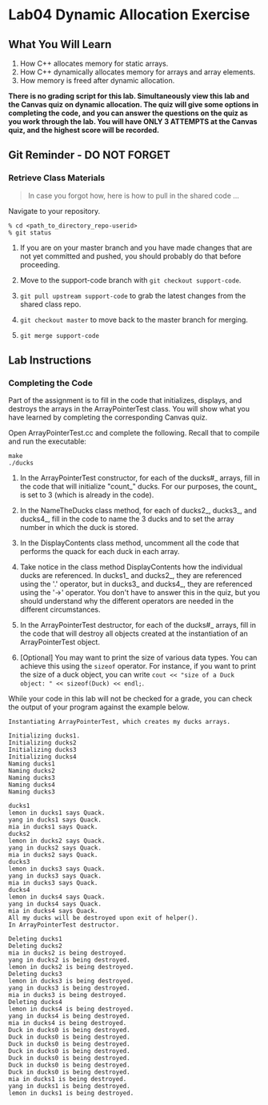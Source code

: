 # Lab04 Dynamic Allocation Exercise

## What You Will Learn
1. How C++ allocates memory for static arrays.
2. How C++ dynamically allocates memory for arrays and array elements.
3. How memory is freed after dynamic allocation.


**__There is no grading script for this lab. Simultaneously view this lab and the Canvas quiz on dynamic allocation. The quiz will give some options in completing the code, and you can answer the questions on the quiz as you work through the lab. You will have ONLY 3 ATTEMPTS at the Canvas quiz, and the highest score will be recorded.__**

## Git Reminder - DO NOT FORGET
### Retrieve Class Materials

> In case you forgot how, here is how to pull in the shared code ...

Navigate to your repository.
```
% cd <path_to_directory_repo-userid>
% git status
```

1. If you are on your master branch and you have made changes that are not yet committed and pushed, you should probably do that before proceeding.

2. Move to the support-code branch with `git checkout support-code`.

3. `git pull upstream support-code` to grab the latest changes from the shared class repo.

4. `git checkout master` to move back to the master branch for merging.

5. `git merge support-code`

## Lab Instructions
### Completing the Code

Part of the assignment is to fill in the code that initializes, displays, and destroys the arrays in the ArrayPointerTest class. You will show what you have learned by completing the corresponding Canvas quiz.

Open ArrayPointerTest.cc and complete the following. Recall that to compile and run the executable:
```
make
./ducks
```

1. In the ArrayPointerTest constructor, for each of the ducks#_ arrays, fill in the code that will initialize "count_" ducks. For our purposes, the count_ is set to 3 (which is already in the code).

2. In the NameTheDucks class method, for each of ducks2_, ducks3_, and ducks4_, fill in the code to name the 3 ducks and to set the array number in which the duck is stored.

3. In the DisplayContents class method, uncomment all the code that performs the quack for each duck in each array.

4. Take notice in the class method DisplayContents how the individual ducks are referenced. In ducks1_ and ducks2_, they are referenced using the '.' operator, but in ducks3_ and ducks4_, they are referenced using the '->' operator. You don't have to answer this in the quiz, but you should understand why the different operators are needed in the different circumstances.

5. In the ArrayPointerTest destructor, for each of the ducks#_ arrays, fill in the code that will destroy all objects created at the instantiation of an ArrayPointerTest object. 

6. [Optional] You may want to print the size of various data types. You can achieve this using the `sizeof` operator. For instance, if you want to print the size of a duck object, you can write `cout << "size of a Duck object: " << sizeof(Duck) << endl;`.

While your code in this lab will not be checked for a grade, you can check the output of your program against the example below.


```
Instantiating ArrayPointerTest, which creates my ducks arrays.

Initializing ducks1.
Initializing ducks2
Initializing ducks3
Initializing ducks4
Naming ducks1
Naming ducks2
Naming ducks3
Naming ducks4
Naming ducks3

ducks1
lemon in ducks1 says Quack.
yang in ducks1 says Quack.
mia in ducks1 says Quack.
ducks2
lemon in ducks2 says Quack.
yang in ducks2 says Quack.
mia in ducks2 says Quack.
ducks3
lemon in ducks3 says Quack.
yang in ducks3 says Quack.
mia in ducks3 says Quack.
ducks4
lemon in ducks4 says Quack.
yang in ducks4 says Quack.
mia in ducks4 says Quack.
All my ducks will be destroyed upon exit of helper().
In ArrayPointerTest destructor.

Deleting ducks1
Deleting ducks2
mia in ducks2 is being destroyed.
yang in ducks2 is being destroyed.
lemon in ducks2 is being destroyed.
Deleting ducks3
lemon in ducks3 is being destroyed.
yang in ducks3 is being destroyed.
mia in ducks3 is being destroyed.
Deleting ducks4
lemon in ducks4 is being destroyed.
yang in ducks4 is being destroyed.
mia in ducks4 is being destroyed.
Duck in ducks0 is being destroyed.
Duck in ducks0 is being destroyed.
Duck in ducks0 is being destroyed.
Duck in ducks0 is being destroyed.
Duck in ducks0 is being destroyed.
Duck in ducks0 is being destroyed.
Duck in ducks0 is being destroyed.
mia in ducks1 is being destroyed.
yang in ducks1 is being destroyed.
lemon in ducks1 is being destroyed.
```
